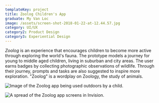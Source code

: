 ```yaml
---
templateKey: project
title: Zoolog Children's App
graduate: My Van Loc
image: /assets/screen-shot-2018-01-22-at-12.44.57.jpg
category: UI/UX
category2: Product Design
category3: Experiential Design
---
```

_Zoolog_ is an experience that encourages children to become more active through exploring the world's fauna. The prototype models a journey for young to middle aged children, living in suburban and city areas. The user earns badges by collecting photographic observations of wildlife. Through their journey, prompts and tasks are also suggested to inspire more exploration. "Zoolog" is a wordplay on Zoology, the study of animals.

![Image of the Zoolog app being used outdoors by a child.](/assets/screen-shot-2018-01-22-at-12.46.50.png)

![A spread of the Zoolog app screens in Invision.](/assets/screen-shot-2018-01-22-at-13.51.53.png)
